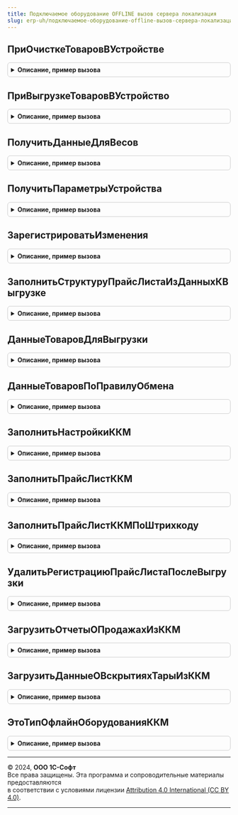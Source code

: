 ```yaml
---
title: Подключаемое оборудование OFFLINE вызов сервера локализация
slug: erp-uh/подключаемое-оборудование-offline-вызов-сервера-локализация
---
```



## ПриОчисткеТоваровВУстройстве
<details style="margin: 1em 0; padding: 0.5em; border: 1px solid #ccc; border-radius: 6px;">

<summary style="font-weight: bold; cursor: pointer;">Описание, пример вызова</summary>

```bsl

// Процедура вызывается при очистке товаров в устройстве.
// Выполняет запись информации в узел плана обмена.
//
// Параметры:
//  Устройство       - СправочникСсылка.ПодключаемоеОборудование - Ссылка на устройство.
//  ВыполненоУспешно - Булево - Признак успешного выполнения операции.
//
Процедура ПриОчисткеТоваровВУстройстве(Устройство, ВыполненоУспешно = Истина) Экспорт
```

Пример вызова
```bsl
ПодключаемоеОборудованиеOfflineВызовСервераЛокализация.ПриОчисткеТоваровВУстройстве(Устройство, ВыполненоУспешно);
```
</details>

## ПриВыгрузкеТоваровВУстройство
<details style="margin: 1em 0; padding: 0.5em; border: 1px solid #ccc; border-radius: 6px;">

<summary style="font-weight: bold; cursor: pointer;">Описание, пример вызова</summary>

```bsl

// Процедура вызывается при выгрузке товаров в устройство.
// Выполняет запись информации в узел плана обмена.
//
// Параметры:
//  Устройство       - СправочникСсылка.ПодключаемоеОборудование - Ссылка на устройство.
//  СтруктураДанные - Структура
//  ВыполненоУспешно - Булево - Признак успешного выполнения операции.
//  РасширеннаяВыгрузка - Булево - Признак использования расширенной выгрузки.
//
Процедура ПриВыгрузкеТоваровВУстройство(Устройство, СтруктураДанные, ВыполненоУспешно = Истина, РасширеннаяВыгрузка = Ложь) Экспорт
```

Пример вызова
```bsl
ПодключаемоеОборудованиеOfflineВызовСервераЛокализация.ПриВыгрузкеТоваровВУстройство(Устройство, СтруктураДанные, ВыполненоУспешно, РасширеннаяВыгрузка);
```
</details>

## ПолучитьДанныеДляВесов
<details style="margin: 1em 0; padding: 0.5em; border: 1px solid #ccc; border-radius: 6px;">

<summary style="font-weight: bold; cursor: pointer;">Описание, пример вызова</summary>

```bsl

// Процедура возвращает структуру с данными в формате, необходимом для выгрузки списка товаров в весы с печатью этикеток.
//
// Параметры:
//  ПараметрыУстройства - Структура - перезаполняемое значение, см. функцию ПолучитьПараметрыУстройства.
//  Устройство - СправочникСсылка.ПодключаемоеОборудование - Устройство для которого необходимо получить данные.
//  ТолькоИзмененные - Булево - Флаг получения только измененных данных.
//
Процедура ПолучитьДанныеДляВесов(ПараметрыУстройства, Устройство, ТолькоИзмененные = Истина) Экспорт
```

Пример вызова
```bsl
ПодключаемоеОборудованиеOfflineВызовСервераЛокализация.ПолучитьДанныеДляВесов(ПараметрыУстройства, Устройство, ТолькоИзмененные);
```
</details>

## ПолучитьПараметрыУстройства
<details style="margin: 1em 0; padding: 0.5em; border: 1px solid #ccc; border-radius: 6px;">

<summary style="font-weight: bold; cursor: pointer;">Описание, пример вызова</summary>

```bsl

// Процедура возвращает параметры устройства
//
// Параметры:
//  ПараметрыУстройства - Структура:
//  * ПравилоОбмена - СправочникСсылка.ПравилаОбменаСПодключаемымОборудованиемOffline - Правило обмена.
//  * УзелИнформационнойБазы - ПланОбменаСсылка - узел информационной базы.
//  * Склад - СправочникСсылка.Склады - Склад.
//  * ВидЦены - СправочникСсылка.ВидыЦен - Вид цены.
//  * ИндивидуальныйВидЦены - СправочникСсылка.ВидыЦен - Индивидулаьный вид цены.
//  * ТипОборудования - ПеречислениеСсылка.ТипыПодключаемогоОборудования, ПеречислениеСсылка.ТипыОфлайнОборудования - тип оборудования.
//  * МаксимальныйКод - Число - Максимальный код.
//  * ВыгружатьИзменения - Булево - Признак необходимости выгрузки изменений.
//  Устройство - СправочникСсылка.ПодключаемоеОборудование - Ссылка на устройство.
//
Процедура ПолучитьПараметрыУстройства(ПараметрыУстройства, Устройство) Экспорт
```

Пример вызова
```bsl
ПодключаемоеОборудованиеOfflineВызовСервераЛокализация.ПолучитьПараметрыУстройства(ПараметрыУстройства, Устройство) 
```
</details>

## ЗарегистрироватьИзменения
<details style="margin: 1em 0; padding: 0.5em; border: 1px solid #ccc; border-radius: 6px;">

<summary style="font-weight: bold; cursor: pointer;">Описание, пример вызова</summary>

```bsl

// Процедура регистрирует изменения для устройства.
//
// Параметры:
//  Устройство - СправочникСсылка.ПодключаемоеОборудование, СправочникСсылка.ОфлайнОборудование - Ссылка на устройство.
//
Процедура ЗарегистрироватьИзменения(Устройство) Экспорт
```

Пример вызова
```bsl
ПодключаемоеОборудованиеOfflineВызовСервераЛокализация.ЗарегистрироватьИзменения(Устройство) 
```
</details>

## ЗаполнитьСтруктуруПрайсЛистаИзДанныхКВыгрузке
<details style="margin: 1em 0; padding: 0.5em; border: 1px solid #ccc; border-radius: 6px;">

<summary style="font-weight: bold; cursor: pointer;">Описание, пример вызова</summary>

```bsl

// Процедура заполняет структуру прайс-листа для выгрузке на ККМ Offline в расширенном формате (с группами товаров)
//
Процедура ЗаполнитьСтруктуруПрайсЛистаИзДанныхКВыгрузке(СтруктураПрайсЛиста, ТоварыКВыгрузке) Экспорт
```

Пример вызова
```bsl
ПодключаемоеОборудованиеOfflineВызовСервераЛокализация.ЗаполнитьСтруктуруПрайсЛистаИзДанныхКВыгрузке(СтруктураПрайсЛиста, ТоварыКВыгрузке) 
```
</details>

## ДанныеТоваровДляВыгрузки
<details style="margin: 1em 0; padding: 0.5em; border: 1px solid #ccc; border-radius: 6px;">

<summary style="font-weight: bold; cursor: pointer;">Описание, пример вызова</summary>

```bsl

// Процедура обновляет таблицу товаров с данными к выгрузке в устройство.
//
// Параметры:
//  ТаблицаТоваров - ТаблицаЗначений - Таблица товаров к выгрузке.
//  Устройство - СправочникСсылка.ПодключаемоеОборудование - Устройство для которого необходимо получить данные
//  Параметры - Структура - ПАраметры выгрузки.
//  ОбновитьКодыТоваров - Булево - Флаг обновления кодов товаров перед получением данных.
//  Штрихкод - Строка -.
//
Процедура ДанныеТоваровДляВыгрузки(ТаблицаТоваров, Устройство, Параметры, ОбновитьКодыТоваров = Ложь, Штрихкод = "") Экспорт
```

Пример вызова
```bsl
ПодключаемоеОборудованиеOfflineВызовСервераЛокализация.ДанныеТоваровДляВыгрузки(ТаблицаТоваров, Устройство, Параметры, ОбновитьКодыТоваров, Штрихкод);
```
</details>

## ДанныеТоваровПоПравилуОбмена
<details style="margin: 1em 0; padding: 0.5em; border: 1px solid #ccc; border-radius: 6px;">

<summary style="font-weight: bold; cursor: pointer;">Описание, пример вызова</summary>

```bsl

// Процедура обновляет таблицу товаров с данными о товарам для правила выгрузки с ценами
//
// Параметры:
//  ТаблицаТоваров - ТаблицаЗначений - Таблица товаров
//  ПравилоОбмена - СправочникСсылка.ПравилаОбменаСПодключаемымОборудованиемOffline - Правило обмена.
//  ВидЦены - СправочникСсылка.ВидыЦен - Вид цены.
//  ИндивидуальныйВидЦены - СправочникСсылка.ВидыЦен - индивидуальный вид цены.
//
Процедура ДанныеТоваровПоПравилуОбмена(ТаблицаТоваров, ПравилоОбмена, ВидЦены, ИндивидуальныйВидЦены) Экспорт
```

Пример вызова
```bsl
ПодключаемоеОборудованиеOfflineВызовСервераЛокализация.ДанныеТоваровПоПравилуОбмена(ТаблицаТоваров, ПравилоОбмена, ВидЦены, ИндивидуальныйВидЦены) 
```
</details>

## ЗаполнитьНастройкиККМ
<details style="margin: 1em 0; padding: 0.5em; border: 1px solid #ccc; border-radius: 6px;">

<summary style="font-weight: bold; cursor: pointer;">Описание, пример вызова</summary>

```bsl

// заполнение переопределяемых процедур модуля МенеджерОфлайнОборудованияПереопределяемый

Процедура ЗаполнитьНастройкиККМ(ОфлайнОборудование, НастройкиОборудования) Экспорт
```

Пример вызова
```bsl
ПодключаемоеОборудованиеOfflineВызовСервераЛокализация.ЗаполнитьНастройкиККМ(ОфлайнОборудование, НастройкиОборудования) 
```
</details>

## ЗаполнитьПрайсЛистККМ
<details style="margin: 1em 0; padding: 0.5em; border: 1px solid #ccc; border-radius: 6px;">

<summary style="font-weight: bold; cursor: pointer;">Описание, пример вызова</summary>

```bsl

Процедура ЗаполнитьПрайсЛистККМ(ОфлайнОборудование, ПрайсЛист, ПолнаяВыгрузка) Экспорт
```

Пример вызова
```bsl
ПодключаемоеОборудованиеOfflineВызовСервераЛокализация.ЗаполнитьПрайсЛистККМ(ОфлайнОборудование, ПрайсЛист, ПолнаяВыгрузка) 
```
</details>

## ЗаполнитьПрайсЛистККМПоШтрихкоду
<details style="margin: 1em 0; padding: 0.5em; border: 1px solid #ccc; border-radius: 6px;">

<summary style="font-weight: bold; cursor: pointer;">Описание, пример вызова</summary>

```bsl

Процедура ЗаполнитьПрайсЛистККМПоШтрихкоду(ОфлайнОборудование, ПрайсЛист, Штрихкод) Экспорт
```

Пример вызова
```bsl
ПодключаемоеОборудованиеOfflineВызовСервераЛокализация.ЗаполнитьПрайсЛистККМПоШтрихкоду(ОфлайнОборудование, ПрайсЛист, Штрихкод) 
```
</details>

## УдалитьРегистрациюПрайсЛистаПослеВыгрузки
<details style="margin: 1em 0; padding: 0.5em; border: 1px solid #ccc; border-radius: 6px;">

<summary style="font-weight: bold; cursor: pointer;">Описание, пример вызова</summary>

```bsl

Процедура УдалитьРегистрациюПрайсЛистаПослеВыгрузки(ОфлайнОборудование) Экспорт
```

Пример вызова
```bsl
ПодключаемоеОборудованиеOfflineВызовСервераЛокализация.УдалитьРегистрациюПрайсЛистаПослеВыгрузки(ОфлайнОборудование) 
```
</details>

## ЗагрузитьОтчетыОПродажахИзККМ
<details style="margin: 1em 0; padding: 0.5em; border: 1px solid #ccc; border-radius: 6px;">

<summary style="font-weight: bold; cursor: pointer;">Описание, пример вызова</summary>

```bsl

Процедура ЗагрузитьОтчетыОПродажахИзККМ(Устройство, ДанныеОПродажах, Отказ, СообщениеОбОшибке) Экспорт
```

Пример вызова
```bsl
ПодключаемоеОборудованиеOfflineВызовСервераЛокализация.ЗагрузитьОтчетыОПродажахИзККМ(Устройство, ДанныеОПродажах, Отказ, СообщениеОбОшибке) 
```
</details>

## ЗагрузитьДанныеОВскрытияхТарыИзККМ
<details style="margin: 1em 0; padding: 0.5em; border: 1px solid #ccc; border-radius: 6px;">

<summary style="font-weight: bold; cursor: pointer;">Описание, пример вызова</summary>

```bsl

Процедура ЗагрузитьДанныеОВскрытияхТарыИзККМ(Устройство, ДанныеОВскрытияхТары, Отказ, СообщениеОбОшибке) Экспорт
```

Пример вызова
```bsl
ПодключаемоеОборудованиеOfflineВызовСервераЛокализация.ЗагрузитьДанныеОВскрытияхТарыИзККМ(Устройство, ДанныеОВскрытияхТары, Отказ, СообщениеОбОшибке) 
```
</details>

## ЭтоТипОфлайнОборудованияККМ
<details style="margin: 1em 0; padding: 0.5em; border: 1px solid #ccc; border-radius: 6px;">

<summary style="font-weight: bold; cursor: pointer;">Описание, пример вызова</summary>

```bsl

// Проверяет что переданное значение это тип офлайн оборудования ККМ.
//
// Параметры:
//  ТипПодключаемогоОборудования - ПеречислениеСсылка
//
// Возвращаемое значение:
//  Булево
//
Функция ЭтоТипОфлайнОборудованияККМ(ТипПодключаемогоОборудования) Экспорт
```

Пример вызова
```bsl
Результат = ПодключаемоеОборудованиеOfflineВызовСервераЛокализация.ЭтоТипОфлайнОборудованияККМ(ТипПодключаемогоОборудования) 
```
</details>

---

© 2024, **ООО 1С-Софт**  
Все права защищены. Эта программа и сопроводительные материалы предоставляются  
в соответствии с условиями лицензии [Attribution 4.0 International (CC BY 4.0)](https://creativecommons.org/licenses/by/4.0/legalcode).

---
